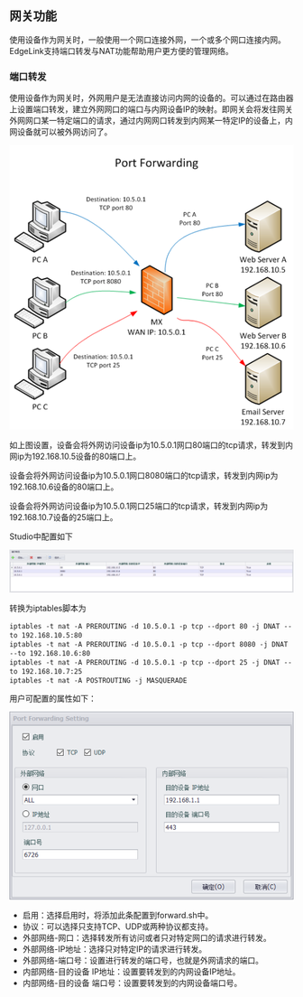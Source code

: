 ## 网关功能

使用设备作为网关时，一般使用一个网口连接外网，一个或多个网口连接内网。EdgeLink支持端口转发与NAT功能帮助用户更方便的管理网络。

### 端口转发

使用设备作为网关时，外网用户是无法直接访问内网的设备的。可以通过在路由器上设置端口转发，建立外网网口的端口与内网设备IP的映射。即网关会将发往网关外网网口某一特定端口的请求，通过内网网口转发到内网某一特定IP的设备上，内网设备就可以被外网访问了。

![](port_forward_view.png)



如上图设置，设备会将外网访问设备ip为10.5.0.1网口80端口的tcp请求，转发到内网ip为192.168.10.5设备的80端口上。

设备会将外网访问设备ip为10.5.0.1网口8080端口的tcp请求，转发到内网ip为192.168.10.6设备的80端口上。

设备会将外网访问设备ip为10.5.0.1网口25端口的tcp请求，转发到内网ip为192.168.10.7设备的25端口上。

Studio中配置如下

![](port_forward.png)

转换为iptables脚本为

	iptables -t nat -A PREROUTING -d 10.5.0.1 -p tcp --dport 80 -j DNAT --to 192.168.10.5:80
	iptables -t nat -A PREROUTING -d 10.5.0.1 -p tcp --dport 8080 -j DNAT --to 192.168.10.6:80
	iptables -t nat -A PREROUTING -d 10.5.0.1 -p tcp --dport 25 -j DNAT --to 192.168.10.7:25
	iptables -t nat -A POSTROUTING -j MASQUERADE

用户可配置的属性如下：

![](port_forward_edit.png)

- 启用：选择启用时，将添加此条配置到forward.sh中。
- 协议：可以选择只支持TCP、UDP或两种协议都支持。
- 外部网络-网口：选择转发所有访问或者只对特定网口的请求进行转发。
- 外部网络-IP地址：选择只对特定IP的请求进行转发。
- 外部网络-端口号：设置进行转发的端口号，也就是外网请求的端口。
- 内部网络-目的设备 IP地址：设置要转发到的内网设备IP地址。
- 内部网络-目的设备 端口号：设置要转发到的内网设备端口号。

